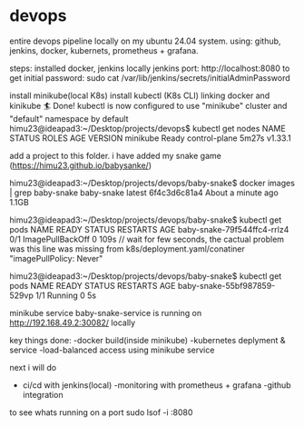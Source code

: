 # devops
entire devops pipeline locally on my ubuntu 24.04 system. using: github, jenkins, docker, kubernets, prometheus + grafana.

steps: installed docker, jenkins locally
jenkins port: http://localhost:8080
to get initial password: sudo cat /var/lib/jenkins/secrets/initialAdminPassword

install minikube(local K8s)
install kubectl (K8s CLI)
 linking docker and kinikube
 🏄  Done! kubectl is now configured to use "minikube" cluster and "default" namespace by default
himu23@ideapad3:~/Desktop/projects/devops$ kubectl get nodes
NAME       STATUS   ROLES           AGE     VERSION
minikube   Ready    control-plane   5m27s   v1.33.1

add a project to this folder. i have added my snake game (https://himu23.github.io/babysanke/)


himu23@ideapad3:~/Desktop/projects/devops/baby-snake$ docker images | grep baby-snake
baby-snake                                latest     6f4c3d6c81a4   About a minute ago   1.1GB

himu23@ideapad3:~/Desktop/projects/devops/baby-snake$ kubectl get pods
NAME                          READY   STATUS             RESTARTS   AGE
baby-snake-79f544ffc4-rrlz4   0/1     ImagePullBackOff   0          109s
// wait for few seconds, the cactual problem was this line was missing from k8s/deployment.yaml/conatiner  "imagePullPolicy: Never"

himu23@ideapad3:~/Desktop/projects/devops/baby-snake$ kubectl get pods
NAME                          READY   STATUS    RESTARTS   AGE
baby-snake-55bf987859-529vp   1/1     Running   0          5s

minikube service baby-snake-service is running on http://192.168.49.2:30082/ locally

key things done:
-docker build(inside minikube)
-kubernetes deplyment & service
-load-balanced access using minikube service

next i will do
- ci/cd with jenkins(local)
-monitoring with prometheus + grafana
-github integration

to see whats running on a port
sudo lsof -i :8080
